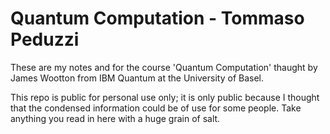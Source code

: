 # Quantum Computation - Tommaso Peduzzi

These are my notes and for the course 'Quantum Computation' thaught by James Wootton from IBM Quantum at the University of Basel.

This repo is public for personal use only; it is only public because I thought that the condensed information could be of use for some people. Take anything you read in here with a huge grain of salt.